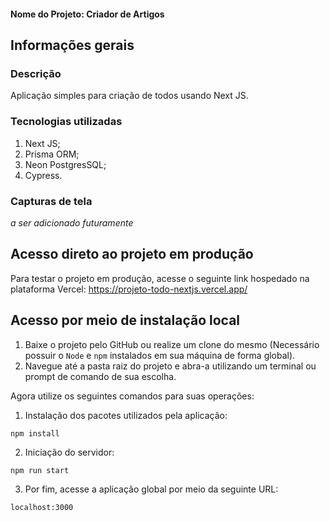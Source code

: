 #### Nome do Projeto: Criador de Artigos

## Informações gerais

### Descrição

Aplicação simples para criação de todos usando Next JS.

### Tecnologias utilizadas

1. Next JS;
2. Prisma ORM;
3. Neon PostgresSQL;
4. Cypress.

### Capturas de tela

_a ser adicionado futuramente_

## Acesso direto ao projeto em produção

Para testar o projeto em produção, acesse o seguinte link hospedado na plataforma Vercel:
https://projeto-todo-nextjs.vercel.app/

## Acesso por meio de instalação local

1. Baixe o projeto pelo GitHub ou realize um clone do mesmo (Necessário possuir o `Node` e `npm` instalados em sua máquina de forma global).
2. Navegue até a pasta raiz do projeto e abra-a utilizando um terminal ou prompt de comando de sua escolha.

Agora utilize os seguintes comandos para suas operações:

1. Instalação dos pacotes utilizados pela aplicação:

`npm install`

2. Iniciação do servidor:

`npm run start`

3. Por fim, acesse a aplicação global por meio da seguinte URL:

`localhost:3000`
